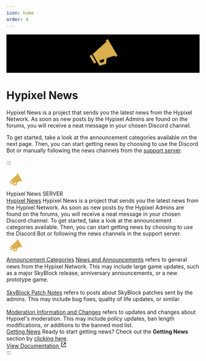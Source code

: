 ```yaml
---
icon: home
order: 4
---
```

![](./assets/hypixel-news-banner.png)

# Hypixel News
Hypixel News is a project that sends you the latest news from the Hypixel Network. As soon as new posts by the Hypixel Admins are found on the forums, you will receive a neat message in your chosen Discord channel.

To get started, take a look at the announcement categories available on the next page. Then, you can start getting news by choosing to use the Discord Bot or manually following the news channels from the [support server](https://discord.gg/d2kKwqcUsv).

:::
<div class="flex items-start justify-center w-full h-full font-sans text-black dark:text-white p-4">
    <div class="flex flex-row w-fit h-fit gap-4">
        <img class="w-12 h-12 bg-black rounded-full" src="/docs/assets/hypixel-news-icon.svg" alt="Hypixel News Icon">
        <div class="flex flex-col max-w-[30rem] h-fit gap-2">
            <div class="flex flex-row gap-1">
                <span style="line-height: 1.125rem;" class="text-[#060607] dark:text-white text-lg h-[18px] font-medium truncate">Hypixel News</span>
                <span class="text-white bg-[#5865F2] text-[10px] font-bold rounded-sm my-auto px-1 py-[0.5px]">SERVER</span>
            </div>
            <div class="flex flex-row h-fit">
                <div class="bg-[#e3e5e8] dark:bg-[#202225] w-[0.25rem] rounded-l-xl"></div>
                <div class="flex flex-col bg-[#f2f3f5] dark:bg-[#2f3136] w-full rounded-r gap-4 p-4">
                    <a href="/docs/" target="_blank" style="line-height: 1.125rem;" class="text-lg font-semibold text-[#0068E0] dark:text-[#00AFF4] hover:underline">Hypixel News</a>
                    <span class="text-[#2E3338] dark:text-[#DCDDDE] text-sm font-medium">Hypixel News is a project that sends you the latest news from the Hypixel Network. As soon as new posts by the Hypixel Admins are found on the forums, you will receive a neat message in your chosen Discord channel.</span>
                    <span class="text-[#2E3338] dark:text-[#DCDDDE] text-sm font-medium">To get started, take a look at the announcement categories available. Then, you can start getting news by choosing to use the Discord Bot or following the news channels in the support server.</span>
                    <div class="flex items-center justify-center w-full h-[7.5rem] bg-white dark:bg-black rounded-md">
                        <img class="w-24 h-24 select-none" src="/docs/assets/hypixel-news-icon.svg" alt="Hypixel News Icon">
                    </div>
                </div>
            </div>
            <div class="flex flex-row h-fit">
                <div class="bg-[#e3e5e8] dark:bg-[#202225] w-[0.25rem] rounded-l-xl"></div>
                <div class="flex flex-col bg-[#f2f3f5] dark:bg-[#2f3136] w-full rounded-r gap-4 p-4">
                    <a href="/docs/guide/announcement-categories" target="_blank" style="line-height: 1.125rem;" class="text-lg font-semibold text-[#0068E0] dark:text-[#00AFF4] hover:underline">Announcement Categories</a>
                    <span class="text-[#2E3338] dark:text-[#DCDDDE] text-sm font-medium">
                        <a href="https://hypixel.net/forums/news-and-announcements.4/" target="_blank" class="text-[#0068E0] dark:text-[#00AFF4] hover:underline">News and Announcements</a> refers to general news from the Hypixel Network. This may include large game updates, such as a major SkyBlock release, anniversary announcements, or a new prototype game.
                        <br>
                        <br>
                        <a href="https://hypixel.net/forums/skyblock-patch-notes.158/" target="_blank" class="text-[#0068E0] dark:text-[#00AFF4] hover:underline">SkyBlock Patch Notes</a> refers to posts about SkyBlock patches sent by the admins. This may include bug fixes, quality of life updates, or similar.
                        <br>
                        <br>
                        <a href="https://hypixel.net/forums/moderation-information-and-changes.164/" target="_blank" class="text-[#0068E0] dark:text-[#00AFF4] hover:underline">Moderation Information and Changes</a> refers to updates and changes about Hypixel's moderation. This may include policy updates, ban length modifications, or additions to the banned mod list.
                    </span>
                </div>
            </div>
            <div class="flex flex-row h-fit">
                <div class="bg-[#e3e5e8] dark:bg-[#202225] w-[0.25rem] rounded-l-xl"></div>
                <div class="flex flex-col bg-[#f2f3f5] dark:bg-[#2f3136] w-full rounded-r gap-4 p-4">
                    <a href="/docs/guide/announcement-categories" target="_blank" style="line-height: 1.125rem;" class=" text-lg font-semibold text-[#0068E0] dark:text-[#00AFF4] hover:underline">Getting News</a>
                    <span class="text-[#2E3338] dark:text-[#DCDDDE] text-sm font-medium">Ready to start getting news?</span>
                    <span class="text-[#2E3338] dark:text-[#DCDDDE] text-sm font-medium">Check out the <b>Getting News</b> section by <a href="/docs/guide/getting-news/" target="_blank" class="text-[#00Aff4] hover:underline">clicking here</a>.</span>
                </div>
            </div>
            <a href="/docs" target="_blank" class="flex flex-row items-center justify-center w-fit h-fit transition-colors bg-[#6A7480] dark:bg-[#4f545C] hover:bg-[#4f5660] dark:hover:bg-[#686d73] gap-2 px-4 py-2 rounded">
                <span class="text-white font-semibold">View Documentation</span>
                <svg class="fill-white" width="16" height="16" viewBox="0 0 24 24">
                    <path d="M10 5V3H5.375C4.06519 3 3 4.06519 3 5.375V18.625C3 19.936 4.06519 21 5.375 21H18.625C19.936 21 21 19.936 21 18.625V14H19V19H5V5H10Z"></path><path d="M21 2.99902H14V4.99902H17.586L9.29297 13.292L10.707 14.706L19 6.41302V9.99902H21V2.99902Z"></path>
                </svg>
            </a>
        </div>
    </div>
</div>
:::